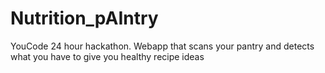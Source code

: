 # Nutrition_pAIntry
YouCode 24 hour hackathon. Webapp that scans your pantry and detects what you have to give you healthy recipe ideas

